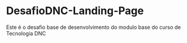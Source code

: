 # DesafioDNC-Landing-Page
Este é o desafio base de desenvolvimento do modulo base do curso de Tecnologia DNC
